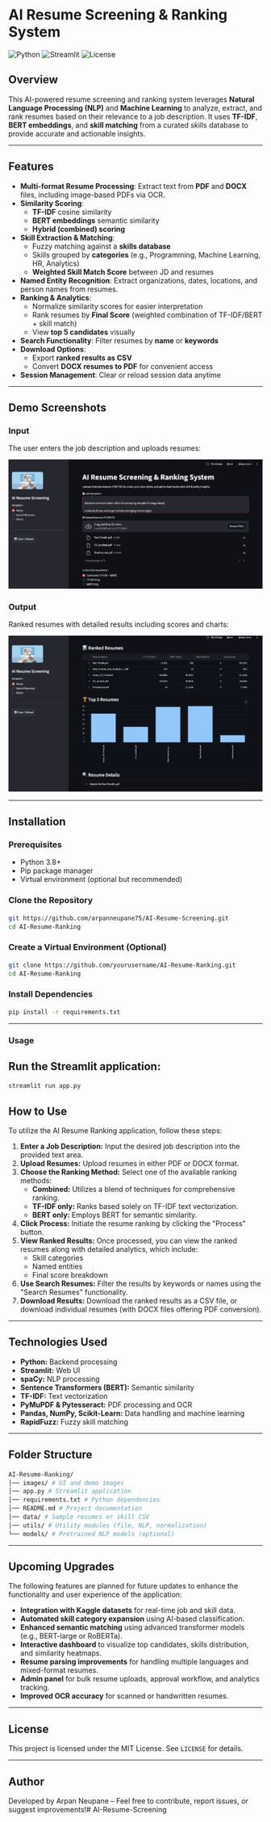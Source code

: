 # AI Resume Screening & Ranking System
![Python](https://img.shields.io/badge/python-3.8%2B-blue)
![Streamlit](https://img.shields.io/badge/streamlit-1.30-orange)
![License](https://img.shields.io/badge/license-MIT-green)

## Overview
This AI-powered resume screening and ranking system leverages **Natural Language Processing (NLP)** and **Machine Learning** to analyze, extract, and rank resumes based on their relevance to a job description. It uses **TF-IDF**, **BERT embeddings**, and **skill matching** from a curated skills database to provide accurate and actionable insights.

---

## Features

- **Multi-format Resume Processing**: Extract text from **PDF** and **DOCX** files, including image-based PDFs via OCR.
- **Similarity Scoring**:
  - **TF-IDF** cosine similarity
  - **BERT embeddings** semantic similarity
  - **Hybrid (combined) scoring**
- **Skill Extraction & Matching**:
  - Fuzzy matching against a **skills database**
  - Skills grouped by **categories** (e.g., Programming, Machine Learning, HR, Analytics)
  - **Weighted Skill Match Score** between JD and resumes
- **Named Entity Recognition**: Extract organizations, dates, locations, and person names from resumes.
- **Ranking & Analytics**:
  - Normalize similarity scores for easier interpretation
  - Rank resumes by **Final Score** (weighted combination of TF-IDF/BERT + skill match)
  - View **top 5 candidates** visually
- **Search Functionality**: Filter resumes by **name** or **keywords**
- **Download Options**:
  - Export **ranked results as CSV**
  - Convert **DOCX resumes to PDF** for convenient access
- **Session Management**: Clear or reload session data anytime

---

## Demo Screenshots

### Input
The user enters the job description and uploads resumes:

![Input Screenshot](screenshots/Input.png)

### Output
Ranked resumes with detailed results including scores and charts:

![Output Screenshot](screenshots/Output.png)


---

## Installation

### Prerequisites
- Python 3.8+
- Pip package manager
- Virtual environment (optional but recommended)

### Clone the Repository
```bash
git https://github.com/arpanneupane75/AI-Resume-Screening.git
cd AI-Resume-Ranking
```
### Create a Virtual Environment (Optional)
```bash
git clone https://github.com/yourusername/AI-Resume-Ranking.git
cd AI-Resume-Ranking
```

### Install Dependencies
```bash
pip install -r requirements.txt
```

--- 

### Usage
## Run the Streamlit application:
```bash
streamlit run app.py
```


## How to Use

To utilize the AI Resume Ranking application, follow these steps:

1.  **Enter a Job Description:** Input the desired job description into the provided text area.
2.  **Upload Resumes:** Upload resumes in either PDF or DOCX format.
3.  **Choose the Ranking Method:** Select one of the available ranking methods:
    *   **Combined:** Utilizes a blend of techniques for comprehensive ranking.
    *   **TF-IDF only:** Ranks based solely on TF-IDF text vectorization.
    *   **BERT only:** Employs BERT for semantic similarity.
4.  **Click Process:** Initiate the resume ranking by clicking the "Process" button.
5.  **View Ranked Results:** Once processed, you can view the ranked resumes along with detailed analytics, which include:
    *   Skill categories
    *   Named entities
    *   Final score breakdown
6.  **Use Search Resumes:** Filter the results by keywords or names using the "Search Resumes" functionality.
7.  **Download Results:** Download the ranked results as a CSV file, or download individual resumes (with DOCX files offering PDF conversion).


---
## Technologies Used

*   **Python:** Backend processing
*   **Streamlit:** Web UI
*   **spaCy:** NLP processing
*   **Sentence Transformers (BERT):** Semantic similarity
*   **TF-IDF:** Text vectorization
*   **PyMuPDF & Pytesseract:** PDF processing and OCR
*   **Pandas, NumPy, Scikit-Learn:** Data handling and machine learning
*   **RapidFuzz:** Fuzzy skill matching

---

## Folder Structure
``` bash
AI-Resume-Ranking/
│── images/ # UI and demo images
│── app.py # Streamlit application
│── requirements.txt # Python dependencies
│── README.md # Project documentation
│── data/ # Sample resumes or skill CSV
│── utils/ # Utility modules (file, NLP, normalization)
└── models/ # Pretrained NLP models (optional)
```
---
## Upcoming Upgrades

The following features are planned for future updates to enhance the functionality and user experience of the application:

*   **Integration with Kaggle datasets** for real-time job and skill data.
*   **Automated skill category expansion** using AI-based classification.
*   **Enhanced semantic matching** using advanced transformer models (e.g., BERT-large or RoBERTa).
*   **Interactive dashboard** to visualize top candidates, skills distribution, and similarity heatmaps.
*   **Resume parsing improvements** for handling multiple languages and mixed-format resumes.
*   **Admin panel** for bulk resume uploads, approval workflow, and analytics tracking.
*   **Improved OCR accuracy** for scanned or handwritten resumes.

---
## License

This project is licensed under the MIT License. See `LICENSE` for details.


---
## Author

Developed by Arpan Neupane – Feel free to contribute, report issues, or suggest improvements!# AI-Resume-Screening
